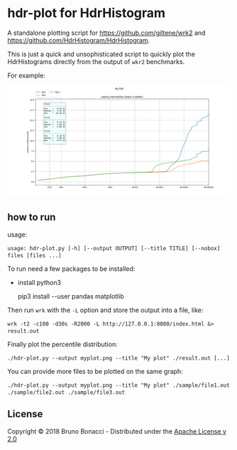 # hdr-plot for HdrHistogram

A standalone plotting script for https://github.com/giltene/wrk2 and
https://github.com/HdrHistogram/HdrHistogram.

This is just a quick and unsophisticated script to quickly plot the
HdrHistograms directly from the output of `wkr2` benchmarks.

For example:

![myplot.png](myplot.png)

## how to run

usage:

    usage: hdr-plot.py [-h] [--output OUTPUT] [--title TITLE] [--nobox] files [files ...]

To run need a few packages to be installed:

  * install python3

    pip3 install --user pandas matplotlib

Then run `wrk` with the `-L` option and store the output into a file, like:

    wrk -t2 -c100 -d30s -R2000 -L http://127.0.0.1:8080/index.html &> result.out

Finally plot the percentile distribution:

    ./hdr-plot.py --output myplot.png --title "My plot" ./result.out [...]

You can provide more files to be plotted on the same graph:

    ./hdr-plot.py --output myplot.png --title "My plot" ./sample/file1.out ./sample/file2.out ./sample/file3.out


## License

Copyright © 2018 Bruno Bonacci - Distributed under the [Apache License v 2.0](http://www.apache.org/licenses/LICENSE-2.0)
